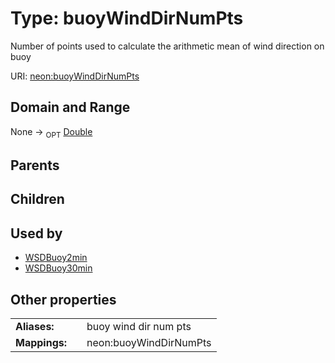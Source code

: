 
# Type: buoyWindDirNumPts


Number of points used to calculate the arithmetic mean of wind direction on buoy

URI: [neon:buoyWindDirNumPts](https://data.neonscience.org/buoyWindDirNumPts)


## Domain and Range

None ->  <sub>OPT</sub> [Double](types/Double.md)

## Parents


## Children


## Used by

 * [WSDBuoy2min](WSDBuoy2min.md)
 * [WSDBuoy30min](WSDBuoy30min.md)

## Other properties

|  |  |  |
| --- | --- | --- |
| **Aliases:** | | buoy wind dir num pts |
| **Mappings:** | | neon:buoyWindDirNumPts |

